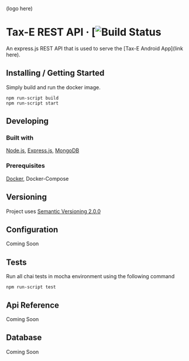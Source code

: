 (logo here)

# Tax-E REST API &middot; [![Build Status](https://api.travis-ci.com/rhys3010/taxe-api.svg?token=jQp14CGybcZTPyDpbd5T&branch=develop)

An express.js REST API that is used to serve the [Tax-E Android App](link here).

## Installing / Getting Started

Simply build and run the docker image.

```shell
npm run-script build
npm run-script start
```

## Developing

### Built with
[Node.js](https://nodejs.org/en/), [Express.js](https://expressjs.com/), [MongoDB](https://www.mongodb.com/)

### Prerequisites
[Docker](https://www.docker.com/), Docker-Compose

## Versioning
Project uses [Semantic Versioning 2.0.0](https://semver.org/)

## Configuration ##
Coming Soon

## Tests
Run all chai tests in mocha environment using the following command
```shell
npm run-script test
```

## Api Reference ##
Coming Soon


## Database ##
Coming Soon
